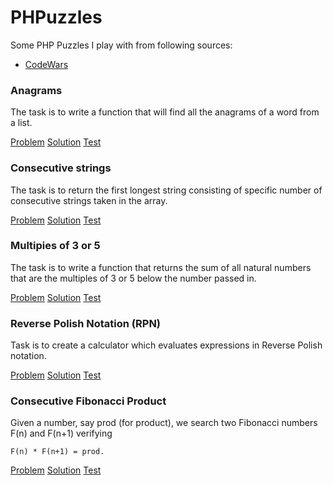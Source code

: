 # PHPuzzles

Some PHP Puzzles I play with from following sources:

- [CodeWars](https://www.codewars.com)

### Anagrams

The task is to write a function that will find all the anagrams of a word from a list.

[Problem](docs/Anagrams.md) [Solution](src/Anagrams.php) [Test](tests/AnagramsTest.php)

### Consecutive strings

The task is to return the first longest string consisting of specific number of consecutive strings taken in the array.

[Problem](docs/Consecutive.md) [Solution](src/Consecutive.php) [Test](tests/ConsecutiveTest.php)

### Multipies of 3 or 5

The task is to write a function that returns the sum of all natural numbers that are the multiples of 3 or 5 below the number passed in.

[Problem](docs/Multipies.md) [Solution](src/Multipies.php) [Test](tests/MultipiesTest.php)

### Reverse Polish Notation (RPN)

Task is to create a calculator which evaluates expressions in Reverse Polish notation.

[Problem](docs/ReversePolishNotation.md) [Solution](src/ReversePolishNotationCalculator.php) [Test](tests/ReversePolishNotationCalculatorTest.php)

### Consecutive Fibonacci Product

Given a number, say prod (for product), we search two Fibonacci numbers F(n) and F(n+1) verifying

    F(n) * F(n+1) = prod.

[Problem](docs/ConsecutiveFibonacciProduct.md) [Solution](src/ConsecutiveFibonacci.php) [Test](tests/ConsecutiveFibonacciTest.php)